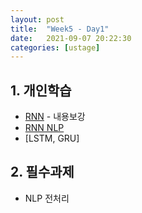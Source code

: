 ```yaml
---
layout: post
title:  "Week5 - Day1"
date:   2021-09-07 20:22:30
categories: [ustage]
---
```


## 1. 개인학습
* [RNN](https://kyunghyunlim.github.io/ml_ai/2021/08/12/rnn.html) - 내용보강
* [RNN NLP](https://kyunghyunlim.github.io/ml_ai/2021/09/07/rnnplus.html)
* [LSTM, GRU]

## 2. 필수과제
* NLP 전처리